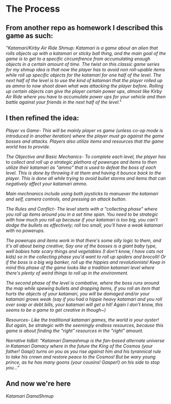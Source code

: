# The Process

## From another repo as homework I described this game as such:

*"Katamari/Kirby Air Ride Shmup: Katamari is a game about an alien that rolls objects up with a katamari or sticky ball thing, and the main goal of the game is to get to a specific circumfrence from accumulating enough objects in a certain amount of time. The twist on this classic game series for my shmup idea is that now the player has to avoid non roll-upable items while roll up specific objects for the katamari for one half of the level. The next half of the level is to use the kind of katamari that the player rolled up as ammo to now shoot down what was attacking the player before. Rolling up certain objects can give the player certain power ups, almost like Kirby Air Ride where you have to accumulate power ups for your vehicle and then battle against your friends in the next half of the level."*


## I then refined the idea:

*Player vs Game- This will be mainly player vs game (unless co-op mode is introduced in another iteration) where the player must go against the game bosses and attacks. Players also utilize items and resources that the game world has to provide.*

*The Objective and Basic Mechanics- To complete each level, the player has to collect and roll up a strategic plethora of powerups and items to then utilize their katamari as "ammo" that is used to defeat the boss of each level. This is done by throwing it at them and having it bounce back to the player. This is done all while trying to avoid bullet storms and items that can negatively affect your katamari ammo.*

*Main mechnanics include using both joysticks to manuever the katamari and self, camera controls, and pressing an attack button.*

*The Rules and Conflict- The level starts with a "collecting phase" where you roll up items around you in a set time span. You need to be strategic with how much you roll up because if your katamari is too big, you can't dodge the bullets as effectively; roll too small, you'll have a weak katamari with no powerups.*

*The powerups and items work in that there's some silly logic to them, and it's all about being creative; Say one of the bosses is a giant baby type, well babies hate scary things and vegetables (I don't know, I have cats not kids) so in the collecting phase you'd want to roll up spiders and brocolli! Or if the boss is a big wig banker, roll up the hippies and revolutionists! Keep in mind this phase of the game looks like a tradition katamari level where there's plenty of weird things to roll up in the environment.*

*The second phase of the level is combative, where the boss runs around the map while spewing bullets and dropping items, if you roll an item that hurts the objects of your katamari, you will be damaged and/or your katamari grows weak (say if you had a hippie heavy katamari and you roll over soap or debt bills, your katamari will get a hit! Again I don't know, this seems to be a game to get creative in though~)*

*Resources- Like the traditional katamari games, the world is your oyster! But again, be strategic with the seemingly endless resources, because this game is about finding the "right" resources in the "right" amount.*

*Narrative tidbit: "Katamari Damashmup is the fan-based alternate universe in Katamari Damacy where in the future the King of the Cosmos (your father! Gasp!) turns on you as you rise against him and his tyrannical rule to take his crown and restore peace to the Cosmos! But be wary young prince, as he has many goons (your cousins! Gasper!) on his side to stop you..."*

## And now we're here

*Katamari DamaShmup*
